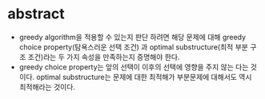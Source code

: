 # abstract

- greedy algorithm을 적용할 수 있는지 판단 하려면 해당 문제에 대해
  greedy choice property(탐욕스러운 선택 조건) 과 optimal
  substructure(최적 부분 구조 조건)라는 두 가지 속성을 만족하는지
  증명해야 한다.
-  greedy choice property는 앞의 선택이 이후의 선택에 영향을 주지 않는
  다는 것이다.  optimal substructure는 문제에 대한 최적해가 부분문제에
  대해서도 역시 최적해라는 것이다.

